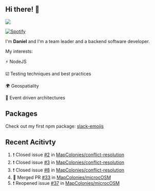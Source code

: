 ## Hi there! 👋

<p>
  <img src="https://github-readme-stats.vercel.app/api?username=syncush&theme=tokyonight">
</p>

[![Spotify](https://novatorem-rust.vercel.app/api/spotify)](https://open.spotify.com/user/syncush)

I'm **Daniel** and I'm a team leader and a backend software developer.

My interests:

⚡ NodeJS

☑️ Testing techniques and best practices

🌍 Geospatiality

🧠 Event driven architectures

## Packages
Check out my first npm package: [slack-emojis](https://www.npmjs.com/package/slack-emojis)

## Recent Acitivty
<!--START_SECTION:activity-->
1. ❗️ Closed issue [#2](https://github.com/MapColonies/conflict-resolution/issues/2) in [MapColonies/conflict-resolution](https://github.com/MapColonies/conflict-resolution)
2. ❗️ Closed issue [#3](https://github.com/MapColonies/conflict-resolution/issues/3) in [MapColonies/conflict-resolution](https://github.com/MapColonies/conflict-resolution)
3. ❗️ Closed issue [#8](https://github.com/MapColonies/conflict-resolution/issues/8) in [MapColonies/conflict-resolution](https://github.com/MapColonies/conflict-resolution)
4. 🎉 Merged PR [#33](https://github.com/MapColonies/microcOSM/pull/33) in [MapColonies/microcOSM](https://github.com/MapColonies/microcOSM)
5. ❗️ Reopened issue [#37](https://github.com/MapColonies/microcOSM/issues/37) in [MapColonies/microcOSM](https://github.com/MapColonies/microcOSM)
<!--END_SECTION:activity-->
